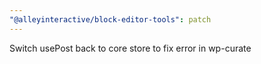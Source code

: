 ```yaml
---
"@alleyinteractive/block-editor-tools": patch
---
```


Switch usePost back to core store to fix error in wp-curate
